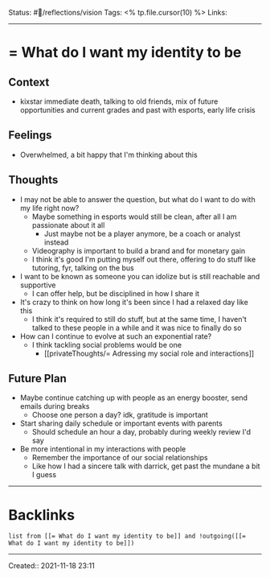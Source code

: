 Status: #💭/reflections/vision
Tags: <% tp.file.cursor(10) %>
Links:
___
# = What do I want my identity to be
## Context
- kixstar immediate death, talking to old friends, mix of future opportunities and current grades and past with esports, early life crisis

## Feelings
 - Overwhelmed, a bit happy that I'm thinking about this

## Thoughts
- I may not be able to answer the question, but what do I want to do with my life right now?
	- Maybe something in esports would still be clean, after all I am passionate about it all
		- Just maybe not be a player anymore, be a coach or analyst instead
	- Videography is important to build a brand and for monetary gain
	- I think it's good I'm putting myself out there, offering to do stuff like tutoring, fyr, talking on the bus
- I want to be known as someone you can idolize but is still reachable and supportive
	- I can offer help, but be disciplined in how I share it
- It's crazy to think on how long it's been since I had a relaxed day like this
	- I think it's required to still do stuff, but at the same time, I haven't talked to these people in a while and it was nice to finally do so
- How can I continue to evolve at such an exponential rate?
	- I think tackling social problems would be one
		- [[privateThoughts/= Adressing my social role and interactions]]

## Future Plan
- Maybe continue catching up with people as an energy booster, send emails during breaks
	- Choose one person a day? idk, gratitude is important
- Start sharing daily schedule or important events with parents
	- Should schedule an hour a day, probably during weekly review I'd say
- Be more intentional in my interactions with people
	- Remember the importance of our social relationships
	- Like how I had a sincere talk with darrick, get past the mundane a bit I guess
___
# Backlinks
```dataview
list from [[= What do I want my identity to be]] and !outgoing([[= What do I want my identity to be]])
```
___
Created::  2021-11-18 23:11

